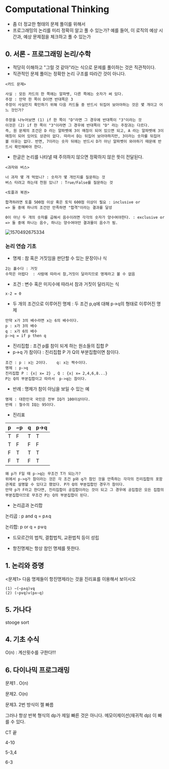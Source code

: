 # Computational Thinking

- 좀 더 정교한 형태의 문제 풀이를 위해서
- 프로그래밍의 논리를 미리 정확히 알고 풀 수 있는가? 예를 들어, 이 로직의 예상 시간과, 예상 문제점을 체크하고 풀 수 있는가



## 0. 서론 - 프로그래밍 논리/수학

- 적당히 이해하고 "그럴 것 같아"라는 식으로 문제를 풀이하는 것은 직관적이다.
- 직관적인 문제 풀이는 정확한 논리 구조를 따라간 것이 아니다. 



``` 
<카드 문제>

사실 : 모든 카드의 한 쪽에는 알파벳, 다른 쪽에는 숫자가 써 있다. 
주장 : 만약 한 쪽이 D이면 반대쪽은 3
주장이 사실인지 확인하기 위해 다음 카드들 중 반드시 뒤집어 보아야하는 것은 몇 개이고 어느 것인가? 
```

```
주장을 나누어보면 (1) if 한 쪽이 "D"라면 그 경우에 반대쪽이 "3"이라는 것
이것은 (2) if 한 쪽이 "3"이라면 그 경우에 반대쪽이 "D" 라는 주장과는 다르다. 
즉, 원 문제의 조건은 D 라는 알파벳에 3이 매칭이 되어 있으면 되고, A 라는 알파벳에 3이 매칭이 되어 있어도 상관이 없다. 따라서 D는 뒤집어 보아야하지만, 3이라는 숫자를 뒤집어 볼 이유는 없다. 반면, 7이라는 숫자 뒤에는 반드시 D가 아닌 알파벳이 와야하기 때문에 반드시 확인해봐야 한다.
```



- 한글은 논리를 나타낼 때 주의하지 않으면 정확하지 않은 뜻이 전달된다.

``` 
<과자와 버스>

너 과자 몇 개 먹었니? : 숫자가 몇 개인지를 질문하는 것 
버스 타려고 하는데 천원 있니? : True/False를 질문하는 것
```



``` 
<토플과 복권>

합격하려면 토플 500점 이상 혹은 토익 600점 이상이 필요 : inclusive or 
=> 둘 중에 하나의 조건만 만족하면 "합격"이라는 결과를 달성

0이 아닌 두 개의 숫자를 곱해서 음수이려면 각각의 숫자가 양수여야한다. : exclusive or
=> 둘 중에 하나는 음수, 하나는 양수여야만 결과물이 음수가 됨.

```



![1570492675334](C:\Users\student\AppData\Roaming\Typora\typora-user-images\1570492675334.png)



### 논리 연습 기초

- 명제 : 참 혹은 거짓임을 판단할 수 있는 문장이나 식

``` 
2는 홀수다 : 거짓 
수학은 어렵다  : 사람에 따라서 참,거짓이 달라지므로 명제라고 볼 수 없음
```

- 조건 : 변수 혹은 미지수에 따라서 참과 거짓이 달라지는 식

``` 
x-2 = 0 
```

- 두 개의 조건으로 이루어진 명제 : 두 조건 p,q에 대해 p->q의 형태로 이루어진 명제

```
만약 x가 3의 배수라면 x는 6의 배수이다.
p : x가 3의 배수
q : x가 6의 배수
p->q = if p then q 
```

- 진리집합 : 조건 p를 참이 되게 하는 원소들의 집합 P
- p->q 가 참이다 : 진리집합 P 가 Q의 부분집합이면 참이다.

```
조건 : p : x는 2이다.    q: x는 짝수이다.  
명제 : p->q
진리집합 P : {x| x= 2} , Q : {x| x= 2,4,6,8...} 
P는 Q의 부분집합이고 따라서  p->q는 참이다.
```

- 반례 : 명제가 참이 아님을 보일 수 있는 예

```
명제 : 대한민국 국민은 전부 IQ가 100이상이다. 
반례 : 철수의 IQ는 95이다.
```

- 진리표

| p    | ~p   | q    | p->q |
| ---- | ---- | ---- | ---- |
| T    | F    | T    | T    |
| T    | F    | F    | F    |
| F    | T    | T    | T    |
| F    | T    | F    | T    |

```
왜 p가 F일 때 p->q는 무조건 T가 되는가? 
위에서 p->q가 참이라는 것은 각 조건 p와 q가 참인 것을 만족하는 각각의 진리집합의 포함관계로 설명할 수 있다고 했었다. P가 Q의 부분집합인 경우가 참이다. 
만약 p가 F라고 한다면, 진리집합이 공집합이라는 것이 되고 그 경우에 공집합은 모든 집합의 부분집합이므로 무조건 P는 Q의 부분집합이 된다.
```

- 논리곱과 논리합

논리곱 : p and q   = p∧q

논리합: p or q  =  p∨q

- 드모르간의 법칙, 결합법칙, 교환법칙 등이 성립

- 항진명제는 항상 참인 명제를 뜻한다.



## 1. 논리와 증명

<문제1> 다음 명제들이 항진명제라는 것을 진리표를 이용해서 보이시오

```
(1) ~(~p∧q)∨q
(2) (~p∨q)∨(p∧~q)
```





## 5. 가나다

stooge sort



## 4. 기초 수식

O(n) : 계산횟수를 구한다!!!



## 6. 다이나믹 프로그래밍

문제1 . O(n)

문제2. O(n)

문제3. 2번 방식이 젤 빠름

그러나 항상 반복 형식의 dp가 제일 빠른 것은 아니다. 메모이제이션(재귀적 dp) 이 빠를 수 있다.

CT 끝

4-10

5-3,4

6-3

